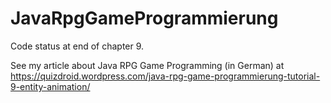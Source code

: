﻿# JavaRpgGameProgrammierung
 
 Code status at end of chapter 9.

See my article about Java RPG Game Programming (in German) at https://quizdroid.wordpress.com/java-rpg-game-programmierung-tutorial-9-entity-animation/
